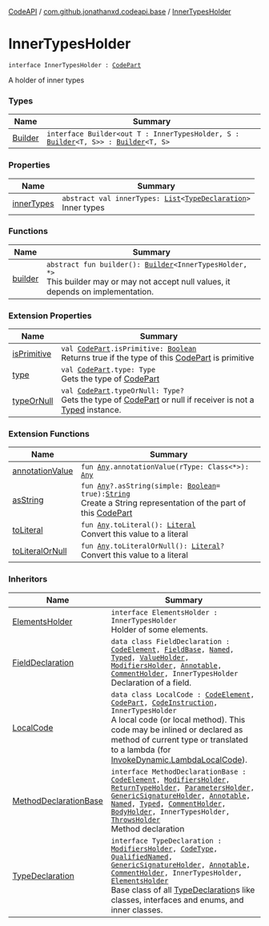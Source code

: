 [CodeAPI](../../index.md) / [com.github.jonathanxd.codeapi.base](../index.md) / [InnerTypesHolder](.)

# InnerTypesHolder

`interface InnerTypesHolder : `[`CodePart`](../../com.github.jonathanxd.codeapi/-code-part/index.md)

A holder of inner types

### Types

| Name | Summary |
|---|---|
| [Builder](-builder/index.md) | `interface Builder<out T : InnerTypesHolder, S : `[`Builder`](-builder/index.md)`<T, S>> : `[`Builder`](../../com.github.jonathanxd.codeapi.builder/-builder/index.md)`<T, S>` |

### Properties

| Name | Summary |
|---|---|
| [innerTypes](inner-types.md) | `abstract val innerTypes: `[`List`](https://kotlinlang.org/api/latest/jvm/stdlib/kotlin.collections/-list/index.html)`<`[`TypeDeclaration`](../-type-declaration/index.md)`>`<br>Inner types |

### Functions

| Name | Summary |
|---|---|
| [builder](builder.md) | `abstract fun builder(): `[`Builder`](-builder/index.md)`<InnerTypesHolder, *>`<br>This builder may or may not accept null values, it depends on implementation. |

### Extension Properties

| Name | Summary |
|---|---|
| [isPrimitive](../../com.github.jonathanxd.codeapi/is-primitive.md) | `val `[`CodePart`](../../com.github.jonathanxd.codeapi/-code-part/index.md)`.isPrimitive: `[`Boolean`](https://kotlinlang.org/api/latest/jvm/stdlib/kotlin/-boolean/index.html)<br>Returns true if the type of this [CodePart](../../com.github.jonathanxd.codeapi/-code-part/index.md) is primitive |
| [type](../../com.github.jonathanxd.codeapi/type.md) | `val `[`CodePart`](../../com.github.jonathanxd.codeapi/-code-part/index.md)`.type: Type`<br>Gets the type of [CodePart](../../com.github.jonathanxd.codeapi/-code-part/index.md) |
| [typeOrNull](../../com.github.jonathanxd.codeapi/type-or-null.md) | `val `[`CodePart`](../../com.github.jonathanxd.codeapi/-code-part/index.md)`.typeOrNull: Type?`<br>Gets the type of [CodePart](../../com.github.jonathanxd.codeapi/-code-part/index.md) or null if receiver is not a [Typed](../-typed/index.md) instance. |

### Extension Functions

| Name | Summary |
|---|---|
| [annotationValue](../../com.github.jonathanxd.codeapi.util.conversion/kotlin.-any/annotation-value.md) | `fun `[`Any`](https://kotlinlang.org/api/latest/jvm/stdlib/kotlin/-any/index.html)`.annotationValue(rType: Class<*>): `[`Any`](https://kotlinlang.org/api/latest/jvm/stdlib/kotlin/-any/index.html) |
| [asString](../../com.github.jonathanxd.codeapi.util/kotlin.-any/as-string.md) | `fun `[`Any`](https://kotlinlang.org/api/latest/jvm/stdlib/kotlin/-any/index.html)`?.asString(simple: `[`Boolean`](https://kotlinlang.org/api/latest/jvm/stdlib/kotlin/-boolean/index.html)` = true): `[`String`](https://kotlinlang.org/api/latest/jvm/stdlib/kotlin/-string/index.html)<br>Create a String representation of the part of this [CodePart](../../com.github.jonathanxd.codeapi/-code-part/index.md) |
| [toLiteral](../../com.github.jonathanxd.codeapi.util.conversion/kotlin.-any/to-literal.md) | `fun `[`Any`](https://kotlinlang.org/api/latest/jvm/stdlib/kotlin/-any/index.html)`.toLiteral(): `[`Literal`](../../com.github.jonathanxd.codeapi.literal/-literal/index.md)<br>Convert this value to a literal |
| [toLiteralOrNull](../../com.github.jonathanxd.codeapi.util.conversion/kotlin.-any/to-literal-or-null.md) | `fun `[`Any`](https://kotlinlang.org/api/latest/jvm/stdlib/kotlin/-any/index.html)`.toLiteralOrNull(): `[`Literal`](../../com.github.jonathanxd.codeapi.literal/-literal/index.md)`?`<br>Convert this value to a literal |

### Inheritors

| Name | Summary |
|---|---|
| [ElementsHolder](../-elements-holder/index.md) | `interface ElementsHolder : InnerTypesHolder`<br>Holder of some elements. |
| [FieldDeclaration](../-field-declaration/index.md) | `data class FieldDeclaration : `[`CodeElement`](../../com.github.jonathanxd.codeapi/-code-element.md)`, `[`FieldBase`](../-field-base/index.md)`, `[`Named`](../-named/index.md)`, `[`Typed`](../-typed/index.md)`, `[`ValueHolder`](../-value-holder/index.md)`, `[`ModifiersHolder`](../-modifiers-holder/index.md)`, `[`Annotable`](../-annotable/index.md)`, `[`CommentHolder`](../../com.github.jonathanxd.codeapi.base.comment/-comment-holder/index.md)`, InnerTypesHolder`<br>Declaration of a field. |
| [LocalCode](../-local-code/index.md) | `data class LocalCode : `[`CodeElement`](../../com.github.jonathanxd.codeapi/-code-element.md)`, `[`CodePart`](../../com.github.jonathanxd.codeapi/-code-part/index.md)`, `[`CodeInstruction`](../../com.github.jonathanxd.codeapi/-code-instruction.md)`, InnerTypesHolder`<br>A local code (or local method). This code may be inlined or declared as method of current type or translated to a lambda (for [InvokeDynamic.LambdaLocalCode](../-invoke-dynamic/-lambda-local-code/index.md)). |
| [MethodDeclarationBase](../-method-declaration-base/index.md) | `interface MethodDeclarationBase : `[`CodeElement`](../../com.github.jonathanxd.codeapi/-code-element.md)`, `[`ModifiersHolder`](../-modifiers-holder/index.md)`, `[`ReturnTypeHolder`](../-return-type-holder/index.md)`, `[`ParametersHolder`](../-parameters-holder/index.md)`, `[`GenericSignatureHolder`](../-generic-signature-holder/index.md)`, `[`Annotable`](../-annotable/index.md)`, `[`Named`](../-named/index.md)`, `[`Typed`](../-typed/index.md)`, `[`CommentHolder`](../../com.github.jonathanxd.codeapi.base.comment/-comment-holder/index.md)`, `[`BodyHolder`](../-body-holder/index.md)`, InnerTypesHolder, `[`ThrowsHolder`](../-throws-holder/index.md)<br>Method declaration |
| [TypeDeclaration](../-type-declaration/index.md) | `interface TypeDeclaration : `[`ModifiersHolder`](../-modifiers-holder/index.md)`, `[`CodeType`](../../com.github.jonathanxd.codeapi.type/-code-type/index.md)`, `[`QualifiedNamed`](../-qualified-named/index.md)`, `[`GenericSignatureHolder`](../-generic-signature-holder/index.md)`, `[`Annotable`](../-annotable/index.md)`, `[`CommentHolder`](../../com.github.jonathanxd.codeapi.base.comment/-comment-holder/index.md)`, InnerTypesHolder, `[`ElementsHolder`](../-elements-holder/index.md)<br>Base class of all [TypeDeclaration](../-type-declaration/index.md)s like classes, interfaces and enums, and inner classes. |
